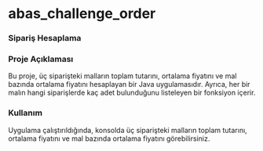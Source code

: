 # abas_challenge_order

### Sipariş Hesaplama
### Proje Açıklaması
Bu proje, üç siparişteki malların toplam tutarını, ortalama fiyatını ve mal bazında ortalama fiyatını hesaplayan bir Java uygulamasıdır. 
Ayrıca, her bir malın hangi siparişlerde kaç adet bulunduğunu listeleyen bir fonksiyon içerir.

### Kullanım
Uygulama çalıştırıldığında, konsolda üç siparişteki malların toplam tutarını, ortalama fiyatını ve mal bazında ortalama fiyatını görebilirsiniz.
